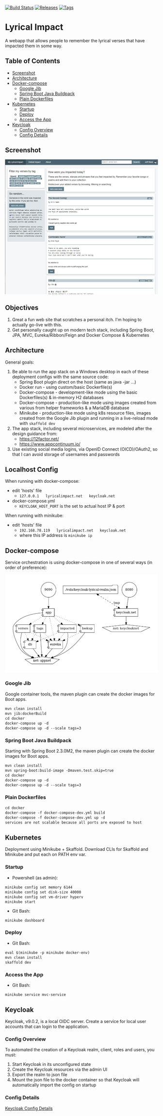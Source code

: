 [![Build Status](https://travis-ci.org/thecodebeneath/lyrical-impact.svg?branch=master)](https://travis-ci.org/thecodebeneath/lyrical-impact)
[![Releases](https://img.shields.io/github/release/thecodebeneath/lyrical-impact)](https://github.com/thecodebeneath/lyrical-impact/releases)
[![Tags](https://img.shields.io/github/v/tag/thecodebeneath/lyrical-impact)](https://github.com/thecodebeneath/lyrical-impact/tags)

# Lyrical Impact
A webapp that allows people to remember the lyrical verses that have impacted them in some way.

## Table of Contents
* [Screenshot](#screenshot)
* [Architecture](#architecture)
* [Docker-compose](#docker-compose)
  * [Google Jib](#google-jib)
  * [Spring Boot Java Buildpack](#spring-boot-java-buildpack)
  * [Plain Dockerfiles](#plain-dockerfiles)
* [Kubernetes](#kubernetes)
  * [Startup](#startup)
  * [Deploy](#deploy)
  * [Access the App](#access-the-app)
* [Keycloak](#keycloak)
  * [Config Overview](#config-overview)
  * [Config Details](manual-setup-docs#keycloak)

## Screenshot
![Screenshot][1]

[1]: /images/screenshot.png

## Objectives
1. Great a fun web site that scratches a personal itch. I'm hoping to actually go-live with this.
2. Get personally caught up on modern tech stack, including Spring Boot, JPA, MVC, Eureka/Ribbon/Feign and Docker Compose & Kubernetes

## Architecture
General goals:
1. Be able to run the app stack on a Windows desktop in each of these deployment configs with the same source code:
   - Spring Boot plugin direct on the host (same as java -jar ...)
   - Docker run - using custom/basic Dockerfile(s)
   - Docker-compose - development-like mode using the basic Dockerfiles(s) & in-memory H2 databases
   - Docker-compose - production-like mode using images created from various from helper frameworks & a MariaDB database
   - Minikube - production-like mode using k8s resource files, images created from the Google Jib plugin and running in a live-reload mode with `skaffold dev`
2. The app stack, including several microservices, are modeled after the design guidance from:
   - https://12factor.net/
   - https://www.appcontinuum.io/
3. Use existing social media logins, via OpenID Connect (OICD)/OAuth2, so that I can avoid storage of usernames and passwords

## Localhost Config
When running with docker-compose:
- edit 'hosts' file
  - `127.0.0.1   lyricalimpact.net   keycloak.net`
- docker-compose.yml
  - `KEYCLOAK_HOST_PORT` is the set to actual host IP & port

When running with minikube:
- edit 'hosts' file
  - `192.168.78.119   lyricalimpact.net   keycloak.net`
  - where this IP address is `minikube ip`

## Docker-compose
Service orchestration is using docker-compose in one of several ways (in order of preference):

![Screenshot][2]

[2]: /docker/docker-compose.png

### Google Jib
Google container tools, the maven plugin can create the docker images for Boot apps.

```
mvn clean install
mvn jib:dockerBuild
cd docker
docker-compose up -d
docker-compose up -d --scale tags=3
```

### Spring Boot Java Buildpack
Starting with Spring Boot 2.3.0M2, the maven plugin can create the docker images for Boot apps.

```
mvn clean install
mvn spring-boot:build-image -Dmaven.test.skip=true
cd docker
docker-compose up -d
docker-compose up -d --scale tags=3
```

### Plain Dockerfiles
```
cd docker
docker-compose -f docker-compose-dev.yml build
docker-compose -f docker-compose-dev.yml up -d
services are not scalable because all ports are exposed to host
```

## Kubernetes
Deployment using Minikube + Skaffold. Download CLIs for Skaffold and Minikube and put each on PATH env var.

### Startup
- Powershell (as admin):
```
minikube config set memory 6144
minikube config set disk-size 40000
minikube config set vm-driver hyperv
minikube start
```

- Git Bash:
```
minikube dashboard
```

### Deploy
- Git Bash:
```
eval $(minikube -p minikube docker-env)
mvn clean install
skaffold dev
```

### Access the App
- Git Bash:
```
minikube service mvc-service
```

## Keycloak
Keycloak, v9.0.2, is a local OIDC server. Create a service for local user accounts that can login to the application.

### Config Overview
To automated the creation of a Keycloak realm, client, roles and users, you must:
1. Start Keycloak in its unconfigured state
2. Create the Keycloak resources via the admin UI
3. Export the realm to json file
4. Mount the json file to the docker container so that Keycloak will automatically import the config on startup

### Config Details
[Keycloak Config Details](manual-setup-docs#keycloak)

